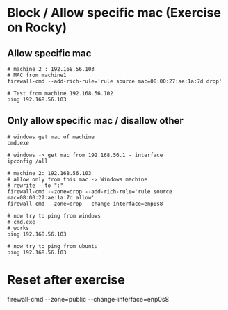 # Block / Allow specific mac (Exercise on Rocky)

## Allow specific mac 

```
# machine 2 : 192.168.56.103
# MAC from machine1 
firewall-cmd --add-rich-rule='rule source mac=08:00:27:ae:1a:7d drop'
```

```
# Test from machine 192.168.56.102
ping 192.168.56.103
```  

## Only allow specific mac / disallow other 

```
# windows get mac of machine
cmd.exe
```

```
# windows -> get mac from 192.168.56.1 - interface 
ipconfig /all 
```

```
# machine 2: 192.168.56.103
# allow only from this mac -> Windows machine
# rewrite - to ":" 
firewall-cmd --zone=drop --add-rich-rule='rule source mac=08:00:27:ae:1a:7d allow'
firewall-cmd --zone=drop --change-interface=enp0s8
```

```
# now try to ping from windows
# cmd.exe
# works 
ping 192.168.56.103 

```

```
# now try to ping from ubuntu 
ping 192.168.56.103 

```

# Reset after exercise
firewall-cmd --zone=public --change-interface=enp0s8
```

